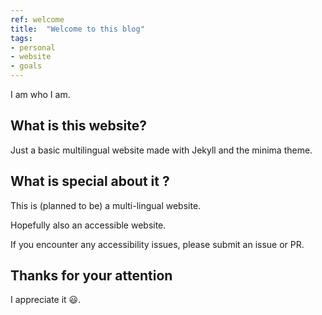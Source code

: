 ```yaml
---
ref: welcome
title:  "Welcome to this blog"
tags:
- personal
- website
- goals
---
```


I am who I am.

## What is this website?

Just a basic multilingual website made with Jekyll and the minima theme.

## What is special about it ?

This is (planned to be) a multi-lingual website.

Hopefully also an accessible website.

If you encounter any accessibility issues, please submit an issue or PR.

## Thanks for your attention

I appreciate it :smiley:.
